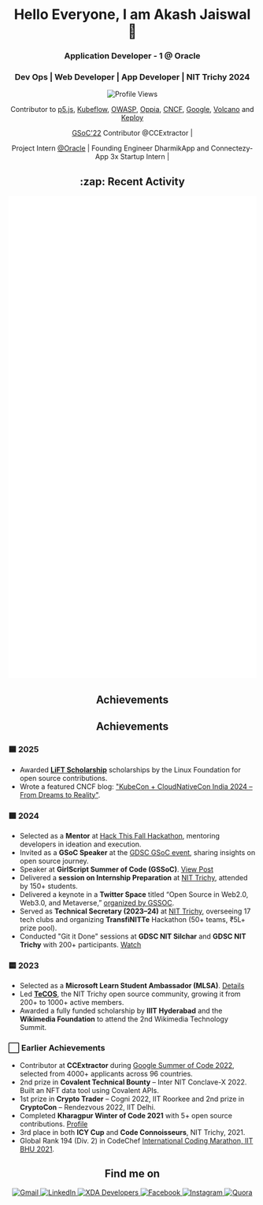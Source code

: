 <h1 align="center">Hello Everyone, I am Akash Jaiswal 👋</h1>
<h3 align="center">Application Developer - 1 @ Oracle</h3> 
<h3 align="center">Dev Ops | Web Developer | App Developer | NIT Trichy 2024</h3>

<p align="center">
  <img src="https://komarev.com/ghpvc/?username=jaiakash&style=flat-square" alt="Profile Views" />
</p>

<p align="center">
  Contributor to <a href="https://p5js.org/events/stf-2024/">p5.js</a>,  
  <a href="https://github.com/kubeflow">Kubeflow</a>,  
  <a href="https://github.com/OWASP">OWASP</a>,  
  <a href="https://github.com/oppia">Oppia</a>,  
  <a href="https://github.com/cncf">CNCF</a>,  
  <a href="https://github.com/google">Google</a>, 
  <a href="https://github.com/volcano-sh">Volcano</a> and
  <a href="https://github.com/keploy">Keploy</a>
</p>

<p align="center">
<!--   <a href="https://summerofcode.withgoogle.com/programs/2025/projects/fwZkvPr0">GSoC'25</a> Contributor @KubeFlow | -->
  <a href="https://summerofcode.withgoogle.com/programs/2022/projects/Sg34Qe09">GSoC'22</a> Contributor @CCExtractor |
</p>

<p align="center">
  Project Intern <a href="https://github.com/oracle">@Oracle</a> |
  Founding Engineer DharmikApp and Connectezy-App
  3x Startup Intern |
</p>

<h2 align="center">:zap: Recent Activity</h2>
   <picture>
    <img src="/github-metrics.svg" alt="Metrics">
  </picture>

<h2 align="center">Achievements</h2>

<h2 align="center">Achievements</h2>

<h3>🟦 2025</h3>
<ul>
  <li>Awarded <strong><a href="https://www.linuxfoundation.org/about/lift-scholarships">LiFT Scholarship</a></strong> scholarships by the Linux Foundation for open source contributions.</li>
<!--   <li>Contributed to <strong>Google Summer of Code 2025</strong> under <strong>Kubeflow (CNCF)</strong>. <a href="https://summerofcode.withgoogle.com/programs/2025/projects/fwZkvPr0">Project Link</a></li> -->
  <li>Wrote a featured CNCF blog: <a href="https://www.cncf.io/blog/2025/03/17/kubecon-cloudnativecon-india-2024-from-dreams-to-reality-journey/">"KubeCon + CloudNativeCon India 2024 – From Dreams to Reality"</a>.</li>
</ul>

<h3>🟩 2024</h3>
<ul>
  <li>Selected as a <strong>Mentor</strong> at <a href="https://www.linkedin.com/posts/hackthisfall_hackthisfallvirtual-hackthisfall-htfcommunity-activity-7260329712516747264-ROSL?utm_source=share&utm_medium=member_desktop">Hack This Fall Hackathon</a>, mentoring developers in ideation and execution.</li>
  <li>Invited as a <strong>GSoC Speaker</strong> at the <a href="https://www.linkedin.com/posts/gdgcnits_gdsc-gdscnits-gdscnitt-activity-7119343964385673216-Txva?utm_source=share&utm_medium=member_desktop">GDSC GSoC event</a>, sharing insights on open source journey.</li>
  <li>Speaker at <strong>GirlScript Summer of Code (GSSoC)</strong>. <a href="https://www.linkedin.com/feed/update/urn:li:activity:7091509261272305664?utm_source=share&utm_medium=member_desktop">View Post</a></li>
  <li>Delivered a <strong>session on Internship Preparation</strong> at <a href="https://www.linkedin.com/posts/builders-hive-nit-trichy_with-the-intense-internship-season-taking-activity-7108397779118424065-anBt?utm_source=share&utm_medium=member_desktop">NIT Trichy</a>, attended by 150+ students.</li>
  <li>Delivered a keynote in a <strong>Twitter Space</strong> titled “Open Source in Web2.0, Web3.0, and Metaverse,” <a href="https://x.com/girlscriptsoc/status/1685742096727334912">organized by GSSOC</a>.</li>
  <li>Served as <strong>Technical Secretary (2023–24)</strong> at <a href="https://nitt.edu/home/students/clubsnassocs/techclubs/">NIT Trichy</a>, overseeing 17 tech clubs and organizing <strong>TransfiNITTe</strong> Hackathon (50+ teams, ₹5L+ prize pool).</li>
  <li>Conducted "Git it Done" sessions at <strong>GDSC NIT Silchar</strong> and <strong>GDSC NIT Trichy</strong> with 200+ participants. <a href="https://www.youtube.com/watch?v=hUftYgmZopY">Watch</a></li>
</ul>

<h3>🟨 2023</h3>
<ul>  
  <li>Selected as a <strong>Microsoft Learn Student Ambassador (MLSA)</strong>. <a href="https://www.linkedin.com/posts/akashjaiswal03_microsoft-india-experience-activity-6986299246236872704-C49v?utm_source=share&utm_medium=member_desktop">Details</a></li>
  <li>Led <strong><a href="https://www.instagram.com/tecos.nitt/">TeCOS</a></strong>, the NIT Trichy open source community, growing it from 200+ to 1000+ active members.</li>
  <li>Awarded a fully funded scholarship by <strong>IIIT Hyderabad</strong> and the <strong>Wikimedia Foundation</strong> to attend the 2nd Wikimedia Technology Summit.</li>
</ul>

<h3>⬜ Earlier Achievements</h3>
<ul>
  <li>Contributor at <strong>CCExtractor</strong> during <a href="https://summerofcode.withgoogle.com/programs/2022/projects/Sg34Qe09">Google Summer of Code 2022</a>, selected from 4000+ applicants across 96 countries.</li>
  <li>2nd prize in <strong>Covalent Technical Bounty</strong> – Inter NIT Conclave-X 2022. Built an NFT data tool using Covalent APIs.</li>
  <li>1st prize in <strong>Crypto Trader</strong> – Cogni 2022, IIT Roorkee and 2nd prize in <strong>CryptoCon</strong> – Rendezvous 2022, IIT Delhi.</li>
  <li>Completed <strong>Kharagpur Winter of Code 2021</strong> with 5+ open source contributions. <a href="https://kwoc21.kossiitkgp.org/stats/student/jaiakash">Profile</a></li>
  <li>3rd place in both <strong>ICY Cup</strong> and <strong>Code Connoisseurs</strong>, NIT Trichy, 2021.</li>
  <li>Global Rank 194 (Div. 2) in CodeChef <a href="https://www.codechef.com/rankings/ICM2021B?itemsPerPage=100&order=asc&page=1&search=akashjaiswal03&sortBy=rank">International Coding Marathon, IIT BHU 2021</a>.</li>
</ul>



<h2 align="center">Find me on</h2>

<p align="center">
  <a href="mailto:akashjaiswal3846@gmail.com">
    <img src="https://img.shields.io/badge/Gmail-D14836?style=for-the-badge&logo=gmail&logoColor=white" alt="Gmail">
  </a>
  <a href="https://www.linkedin.com/in/akashjaiswal03/">
    <img src="https://img.shields.io/badge/LinkedIn-0077B5?style=for-the-badge&logo=linkedin&logoColor=white" alt="LinkedIn">
  </a>
  <a href="https://forum.xda-developers.com/m/akashjaiswal03.8802760/">
    <img src="https://img.shields.io/badge/XDA-Developers-F59812?style=for-the-badge&logo=xda-developers&logoColor=white" alt="XDA Developers">
  </a>
  <a href="http://facebook.com/AkashJaiswal03">
    <img src="https://img.shields.io/badge/Facebook-1877F2?style=for-the-badge&logo=facebook&logoColor=white" alt="Facebook">
  </a>
  <a href="https://www.instagram.com/a_kashhhhhh_">
    <img src="https://img.shields.io/badge/Instagram-E4405F?style=for-the-badge&logo=instagram&logoColor=white" alt="Instagram">
  </a>
  <a href="https://www.quora.com/profile/Akash-Jaiswal-116">
    <img src="https://img.shields.io/badge/Quora-%23B92B27.svg?&style=for-the-badge&logo=Quora&logoColor=white" alt="Quora">
  </a>
</p>

